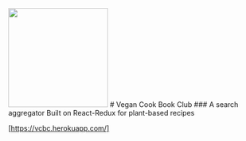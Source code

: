 <img src='https://vcbc.herokuapp.com/static/media/transLogo.0a9e2914.png' width='200' />
# Vegan Cook Book Club
### A search aggregator Built on React-Redux for plant-based recipes

[https://vcbc.herokuapp.com/]
